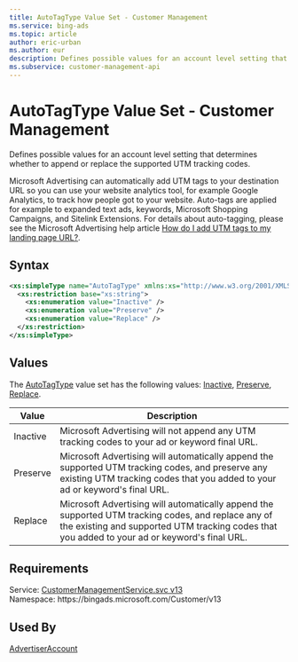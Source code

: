 ```yaml
---
title: AutoTagType Value Set - Customer Management
ms.service: bing-ads
ms.topic: article
author: eric-urban
ms.author: eur
description: Defines possible values for an account level setting that determines whether to append or replace the supported UTM tracking codes.
ms.subservice: customer-management-api
---
```

# AutoTagType Value Set - Customer Management
Defines possible values for an account level setting that determines whether to append or replace the supported UTM tracking codes.

Microsoft Advertising can automatically add UTM tags to your destination URL so you can use your website analytics tool, for example Google Analytics, to track how people got to your website. Auto-tags are applied for example to expanded text ads, keywords, Microsoft Shopping Campaigns, and Sitelink Extensions. For details about auto-tagging, please see the Microsoft Advertising help article [How do I add UTM tags to my landing page URL?](https://help.ads.microsoft.com/#apex/3/en/56762/-1).

## Syntax
```xml
<xs:simpleType name="AutoTagType" xmlns:xs="http://www.w3.org/2001/XMLSchema">
  <xs:restriction base="xs:string">
    <xs:enumeration value="Inactive" />
    <xs:enumeration value="Preserve" />
    <xs:enumeration value="Replace" />
  </xs:restriction>
</xs:simpleType>
```

## <a name="values"></a>Values

The [AutoTagType](autotagtype.md) value set has the following values: [Inactive](#inactive), [Preserve](#preserve), [Replace](#replace).

|Value|Description|
|-----------|---------------|
|<a name="inactive"></a>Inactive|Microsoft Advertising will not append any UTM tracking codes to your ad or keyword final URL.|
|<a name="preserve"></a>Preserve|Microsoft Advertising will automatically append the supported UTM tracking codes, and preserve any existing UTM tracking codes that you added to your ad or keyword's final URL.|
|<a name="replace"></a>Replace|Microsoft Advertising will automatically append the supported UTM tracking codes, and replace any of the existing and supported UTM tracking codes that you added to your ad or keyword's final URL.|

## Requirements
Service: [CustomerManagementService.svc v13](https://clientcenter.api.bingads.microsoft.com/Api/CustomerManagement/v13/CustomerManagementService.svc)  
Namespace: https\://bingads.microsoft.com/Customer/v13  

## Used By
[AdvertiserAccount](advertiseraccount.md)  
